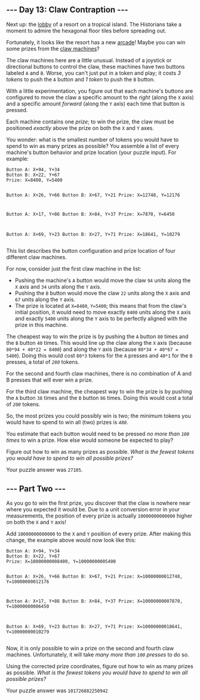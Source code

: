 <article class="day-desc"><h2>--- Day 13: Claw Contraption ---</h2><p>Next up: the <a href="/2020/day/24">lobby</a> of a resort on a tropical island. The Historians take a moment to admire the hexagonal floor tiles before spreading out.</p>
<p>Fortunately, it looks like the resort has a new <a href="https://en.wikipedia.org/wiki/Amusement_arcade">arcade</a>! Maybe you can win some prizes from the <a href="https://en.wikipedia.org/wiki/Claw_machine" target="_blank">claw machines</a>?</p>
<p>The claw machines here are a little unusual. Instead of a joystick or directional buttons to control the claw, these machines have two buttons labeled <code>A</code> and <code>B</code>. Worse, you can't just put in a token and play; it costs <em>3 tokens</em> to push the <code>A</code> button and <em>1 token</em> to push the <code>B</code> button.</p>
<p>With a little experimentation, you figure out that each machine's buttons are configured to move the claw a specific amount to the <em>right</em> (along the <code>X</code> axis) and a specific amount <em>forward</em> (along the <code>Y</code> axis) each time that button is pressed.</p>
<p>Each machine contains one <em>prize</em>; to win the prize, the claw must be positioned <em>exactly</em> above the prize on both the <code>X</code> and <code>Y</code> axes.</p>
<p>You wonder: what is the smallest number of tokens you would have to spend to win as many prizes as possible? You assemble a list of every machine's button behavior and prize location (your puzzle input). For example:</p>
<pre><code>Button A: X+94, Y+34
Button B: X+22, Y+67
Prize: X=8400, Y=5400

Button A: X+26, Y+66
Button B: X+67, Y+21
Prize: X=12748, Y=12176

Button A: X+17, Y+86
Button B: X+84, Y+37
Prize: X=7870, Y=6450

Button A: X+69, Y+23
Button B: X+27, Y+71
Prize: X=18641, Y=10279
</code></pre>
<p>This list describes the button configuration and prize location of four different claw machines.</p>
<p>For now, consider just the first claw machine in the list:</p>
<ul>
<li>Pushing the machine's <code>A</code> button would move the claw <code>94</code> units along the <code>X</code> axis and <code>34</code> units along the <code>Y</code> axis.</li>
<li>Pushing the <code>B</code> button would move the claw <code>22</code> units along the <code>X</code> axis and <code>67</code> units along the <code>Y</code> axis.</li>
<li>The prize is located at <code>X=8400</code>, <code>Y=5400</code>; this means that from the claw's initial position, it would need to move exactly <code>8400</code> units along the <code>X</code> axis and exactly <code>5400</code> units along the <code>Y</code> axis to be perfectly aligned with the prize in this machine.</li>
</ul>
<p>The cheapest way to win the prize is by pushing the <code>A</code> button <code>80</code> times and the <code>B</code> button <code>40</code> times. This would line up the claw along the <code>X</code> axis (because <code>80*94 + 40*22 = 8400</code>) and along the <code>Y</code> axis (because <code>80*34 + 40*67 = 5400</code>). Doing this would cost <code>80*3</code> tokens for the <span title="Half A presses are not allowed."><code>A</code> presses</span> and <code>40*1</code> for the <code>B</code> presses, a total of <code><em>280</em></code> tokens.</p>
<p>For the second and fourth claw machines, there is no combination of A and B presses that will ever win a prize.</p>
<p>For the third claw machine, the cheapest way to win the prize is by pushing the <code>A</code> button <code>38</code> times and the <code>B</code> button <code>86</code> times. Doing this would cost a total of <code><em>200</em></code> tokens.</p>
<p>So, the most prizes you could possibly win is two; the minimum tokens you would have to spend to win all (two) prizes is <code><em>480</em></code>.</p>
<p>You estimate that each button would need to be pressed <em>no more than <code>100</code> times</em> to win a prize. How else would someone be expected to play?</p>
<p>Figure out how to win as many prizes as possible. <em>What is the fewest tokens you would have to spend to win all possible prizes?</em></p>
</article>
<p>Your puzzle answer was <code>27105</code>.</p><article class="day-desc"><h2 id="part2">--- Part Two ---</h2><p>As you go to win the first prize, you discover that the claw is nowhere near where you expected it would be. Due to a unit conversion error in your measurements, the position of every prize is actually <code>10000000000000</code> higher on both the <code>X</code> and <code>Y</code> axis!</p>
<p>Add <code>10000000000000</code> to the <code>X</code> and <code>Y</code> position of every prize. After making this change, the example above would now look like this:</p>
<pre><code>Button A: X+94, Y+34
Button B: X+22, Y+67
Prize: X=10000000008400, Y=10000000005400

Button A: X+26, Y+66
Button B: X+67, Y+21
Prize: X=10000000012748, Y=10000000012176

Button A: X+17, Y+86
Button B: X+84, Y+37
Prize: X=10000000007870, Y=10000000006450

Button A: X+69, Y+23
Button B: X+27, Y+71
Prize: X=10000000018641, Y=10000000010279
</code></pre>
<p>Now, it is only possible to win a prize on the second and fourth claw machines. Unfortunately, it will take <em>many more than <code>100</code> presses</em> to do so.</p>
<p>Using the corrected prize coordinates, figure out how to win as many prizes as possible. <em>What is the fewest tokens you would have to spend to win all possible prizes?</em></p>
</article>
<p>Your puzzle answer was <code>101726882250942</code>